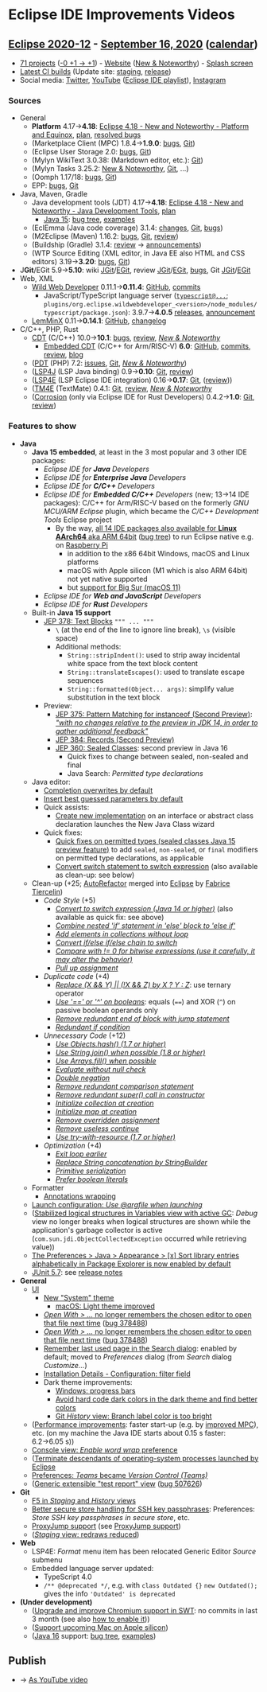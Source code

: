 # Eclipse IDE Improvements Videos

## [Eclipse 2020-12](https://wiki.eclipse.org/Category:SimRel-2020-12) - [September 16, 2020](https://calendar.google.com/calendar/event?eid=NWJyY3FsZ24wZmU1aW9jcmg2bTdocmY2a2sgZ2NoczdubTRudnBtODM3NDY5ZGRqOXRqbGtAZw&ctz=Europe/Berlin) ([calendar](https://calendar.google.com/calendar/embed?src=gchs7nm4nvpm837469ddj9tjlk@group.calendar.google.com&ctz=Europe/Berlin))
* [71 projects](https://projects.eclipse.org/releases/2020-12) ([-0 +1 → +1](projects_diff.txt)) - [Website](https://eclipse.org/eclipseide/2020-12) ([New & Noteworthy](https://eclipse.org/eclipseide/2020-12/noteworthy)) - [Splash screen](https://bugs.eclipse.org/bugs/show_bug.cgi?id=553853)
* [Latest CI builds](https://ci.eclipse.org/packaging/job/simrel.epp-tycho-build/lastSuccessfulBuild/artifact/org.eclipse.epp.packages/archive/) (Update site: [staging](https://download.eclipse.org/staging/2020-12), [release](http://download.eclipse.org/releases/2020-12))
* Social media: [Twitter](http://twitter.com/EclipseJavaIDE), [YouTube](https://www.youtube.com/user/EclipseFdn) ([Eclipse IDE playlist](https://www.youtube.com/playlist?list=PLy7t4z5SYNaSNjL60ofpwVhfA7mOF3Pgk)), [Instagram](https://www.instagram.com/eclipsejavaide)


### Sources

* General
    * **Platform** 4.17→**4.18**: [Eclipse 4.18 - New and Noteworthy - Platform and Equinox](https://www.eclipse.org/eclipse/news/4.18/platform.php), [plan](https://www.eclipse.org/projects/project-plan.php?planurl=http://www.eclipse.org/eclipse/development/plans/eclipse_project_plan_4_18.xml#themes_and_priorities), [resolved bugs](https://bugs.eclipse.org/bugs/buglist.cgi?bug_status=RESOLVED&resolution=---&resolution=FIXED&product=JDT&query_format=advanced&order=changeddate%20DESC)
    * (Marketplace Client (MPC) 1.8.4→**1.9.0**: [bugs](https://bugs.eclipse.org/bugs/buglist.cgi?product=MPC&query_format=advanced&order=changeddate%20DESC), [Git](https://git.eclipse.org/c/mpc/org.eclipse.epp.mpc.git/log/))
    * (Eclipse User Storage 2.0: [bugs](https://bugs.eclipse.org/bugs/buglist.cgi?product=USSSDK&query_format=advanced&order=changeddate%20DESC), [Git](https://git.eclipse.org/c/usssdk/org.eclipse.usssdk.git/log/))
    * (Mylyn WikiText 3.0.38: (Markdown editor, etc.): [Git](https://git.eclipse.org/c/mylyn/org.eclipse.mylyn.docs.git/log/))
    * (Mylyn Tasks 3.25.2: [New & Noteworthy](https://www.eclipse.org/mylyn/new/), [Git](https://git.eclipse.org/c/mylyn/org.eclipse.mylyn.tasks.git/log/), ...)
    * (Oomph 1.17/18: [bugs](https://bugs.eclipse.org/bugs/buglist.cgi?product=Oomph&query_format=advanced&order=changeddate%20DESC), [Git](https://git.eclipse.org/c/oomph/org.eclipse.oomph.git/log/))
    * EPP: [bugs](https://bugs.eclipse.org/bugs/buglist.cgi?product=EPP&query_format=advanced&order=changeddate%20DESC), [Git](https://git.eclipse.org/c/epp/org.eclipse.epp.packages.git/log/)
* Java, Maven, Gradle
    * Java development tools (JDT) 4.17→**4.18**: [Eclipse 4.18 - New and Noteworthy - Java Development Tools](https://www.eclipse.org/eclipse/news/4.18/jdt.php), [plan](https://www.eclipse.org/projects/project-plan.php?planurl=http://www.eclipse.org/eclipse/development/plans/eclipse_project_plan_4_18.xml#themes_and_priorities)
        * [Java 15](https://jdk.java.net/15/): [bug tree](https://bugs.eclipse.org/bugs/showdependencytree.cgi?id=559959), [examples](https://wiki.eclipse.org/Java15/Examples)
    * (EclEmma (Java code coverage) 3.1.4: [changes](https://www.eclemma.org/changes.html), [Git](https://github.com/eclipse/eclemma/commits/master), [bugs](https://bugs.eclipse.org/bugs/buglist.cgi?product=Eclemma&query_format=advanced&order=changeddate%20DESC))
    * (M2Eclipse (Maven) 1.16.2: [bugs](https://bugs.eclipse.org/bugs/buglist.cgi?product=m2e&query_format=advanced&order=changeddate%20DESC&target_milestone=1.16.2), [Git](https://git.eclipse.org/c/m2e/m2e-core.git/log/), [review](https://projects.eclipse.org/projects/technology.m2e/reviews/1.16.2-release-review))
    * (Buildship (Gradle) 3.1.4: [review](https://projects.eclipse.org/projects/tools.buildship/releases/3.1.4) → [announcements](https://discuss.gradle.org/tag/buildship-release))
    * (WTP Source Editing (XML editor, in Java EE also HTML and CSS editors) 3.19→**3.20**: [bugs](https://bugs.eclipse.org/bugs/buglist.cgi?product=WTP%20Source%20Editing&query_format=advanced&order=changeddate%20DESC), [Git](https://git.eclipse.org/c/sourceediting/webtools.sourceediting.git/log/))
* J**Git**/EGit 5.9→**5.10**: wiki [JGit](https://wiki.eclipse.org/JGit/New_and_Noteworthy/5.10)/[EGit](https://wiki.eclipse.org/EGit/New_and_Noteworthy/5.10), review [JGit](https://projects.eclipse.org/projects/technology.jgit/reviews/5.10.0-release-review)/[EGit](https://projects.eclipse.org/projects/technology.egit/reviews/5.10.0-release-review), [bugs](https://bugs.eclipse.org/bugs/buglist.cgi?product=EGit&product=JGit&query_format=advanced&order=changeddate%20DESC), Git [JGit](https://git.eclipse.org/c/jgit/jgit.git/log/)/[EGit](https://git.eclipse.org/c/egit/egit.git/log/)
* Web, XML
    * [Wild Web Developer](https://projects.eclipse.org/projects/tools.wildwebdeveloper) 0.11.1→**0.11.4**: [GitHub](https://github.com/eclipse/wildwebdeveloper), [commits](https://github.com/eclipse/wildwebdeveloper/compare/0.11.1...0.11.4)
        * JavaScript/TypeScript language server ([`typescript@...`](https://github.com/eclipse/wildwebdeveloper/blob/master/org.eclipse.wildwebdeveloper/pom.xml); `plugins/org.eclipse.wildwebdeveloper_<version>/node_modules/typescript/package.json`): 3.9.7→**4.0.5** [releases](https://github.com/microsoft/TypeScript/releases), [announcement](https://devblogs.microsoft.com/typescript/announcing-typescript-4-0/)
    * [LemMinX](https://projects.eclipse.org/projects/technology.lemminx) 0.11→**0.14.1**: [GitHub](https://github.com/eclipse/lemminx), [changelog](https://github.com/eclipse/lemminx/blob/master/CHANGELOG.md#change-log)
* C/C++, PHP, Rust
    * [CDT](https://projects.eclipse.org/projects/tools.cdt) (C/C++) 10.0→**10.1**: [bugs](https://bugs.eclipse.org/bugs/buglist.cgi?product=CDT&query_format=advanced&order=changeddate%20DESC), [review](https://projects.eclipse.org/projects/tools.cdt/reviews/10.1.0-release-review), [_New & Noteworthy_](https://wiki.eclipse.org/CDT/User/NewIn101)
        * [Embedded CDT](https://projects.eclipse.org/projects/iot.embed-cdt) (C/C++ for Arm/RISC-V) **6.0**: [GitHub](https://github.com/eclipse-embed-cdt/eclipse-plugins), [commits](https://github.com/eclipse-embed-cdt/eclipse-plugins/compare/v5.2.1...v6.0.0-rc2), [review](https://projects.eclipse.org/projects/iot.embed-cdt/reviews/6.0.0-release-review), [blog](https://gnu-mcu-eclipse.github.io/blog/)
    * ([PDT](https://projects.eclipse.org/projects/tools.pdt) (PHP) 7.2: [issues](https://github.com/eclipse/pdt/issues?q=is%3Aissue+sort%3Aupdated-asc), [Git](https://github.com/eclipse/pdt/commits/master), [_New & Noteworthy_](https://wiki.eclipse.org/PDT/NewIn72))
    * ([LSP4J](https://projects.eclipse.org/projects/technology.lsp4j) (LSP Java binding) 0.9→**0.10**: [Git](https://github.com/eclipse/lsp4j/commits/master), [review](https://projects.eclipse.org/projects/technology.lsp4j))
    * ([LSP4E](https://projects.eclipse.org/projects/technology.lsp4e) (LSP Eclipse IDE integration) 0.16→**0.17**: [Git](https://git.eclipse.org/c/lsp4e/lsp4e.git/log/), ([review](https://projects.eclipse.org/projects/technology.lsp4e/reviews/0.15.0-release-review)))
    * ([TM4E](https://projects.eclipse.org/projects/technology.tm4e) (TextMate) 0.4.1: [Git](https://github.com/eclipse/tm4e/commits/master), [review](https://projects.eclipse.org/projects/technology.tm4e/reviews/0.4.1-release-review), [_New & Noteworthy_](https://github.com/eclipse/tm4e/blob/master/RELEASE_NOTES.md#041)
    * ([Corrosion](https://github.com/eclipse/corrosion) (only via Eclipse IDE for Rust Developers) 0.4.2→**1.0**: [Git](https://github.com/eclipse/corrosion/commits/master), [review](https://projects.eclipse.org/projects/tools.corrosion/reviews/1.0.0-release-review))


### Features to show

* **Java**
    * **Java 15 embedded**, at least in the 3 most popular and 3 other IDE packages:
        * _Eclipse IDE for **Java** Developers_
        * _Eclipse IDE for **Enterprise Java** Developers_
        * _Eclipse IDE for **C/C++** Developers_
        * _Eclipse IDE for **Embedded C/C++** Developers_ (new; 13→14 IDE packages): C/C++ for Arm/RISC-V based on the formerly _GNU MCU/ARM Eclipse_ plugin, which became the _C/C++ Development Tools_ Eclipse project
            * By the way, [all 14 IDE packages also available for **Linux AArch64** aka ARM 64bit](https://www.eclipse.org/eclipse/news/4.17/platform.php#arm64) ([bug tree](https://bugs.eclipse.org/bugs/showdependencytree.cgi?id=565419)) to run Eclipse native e.g. on [Raspberry Pi](https://twitter.com/akurtakov/status/1291011562745061378)
                * in addition to the x86 64bit Windows, macOS and Linux platforms
                * macOS with Apple silicon (M1 which is also ARM 64bit) not yet native supported
                * but [support for Big Sur (macOS 11)](https://bugs.eclipse.org/bugs/show_bug.cgi?id=565691)
        * _Eclipse IDE for **Web and JavaScript** Developers_
        * _Eclipse IDE for **Rust** Developers_
    * Built-in **Java 15 support**
        * [JEP 378: Text Blocks](https://openjdk.java.net/jeps/378) `""" ... """`
            * `\` (at the end of the line to ignore line break), `\s` (visible space)
            * Additional methods:
                * `String::stripIndent()`: used to strip away incidental white space from the text block content
                * `String::translateEscapes()`: used to translate escape sequences
                * `String::formatted(Object... args)`: simplify value substitution in the text block
        * Preview:
            * [JEP 375: Pattern Matching for instanceof (Second Preview)](https://openjdk.java.net/jeps/375): [_"with no changes relative to the preview in JDK 14, in order to gather additional feedback"_](https://openjdk.java.net/jeps/375#History)
            * [JEP 384: Records (Second Preview)](https://openjdk.java.net/jeps/384)
            * [JEP 360: Sealed Classes](https://openjdk.java.net/jeps/360): second preview in Java 16
                * Quick fixes to change between sealed, non-sealed and final
                * Java Search: _Permitted type declarations_
    * Java editor:
        * [Completion overwrites by default](https://www.eclipse.org/eclipse/news/4.18/jdt.php#completion-overwrites)
        * [Insert best guessed parameters by default](https://www.eclipse.org/eclipse/news/4.18/jdt.php#param-best-guessed)
        * Quick assists:
            * [Create new implementation](https://www.eclipse.org/eclipse/news/4.18/jdt.php#quick-assist-new-impl) on an interface or abstract class declaration launches the New Java Class wizard
        * Quick fixes:
            * [Quick fixes on permitted types (sealed classes Java 15 preview feature)](https://www.eclipse.org/eclipse/news/4.18/jdt.php#quick-fixes-permitted-types) to add `sealed`, `non-sealed`, or `final` modifiers on permitted type declarations, as applicable
            * [Convert switch statement to switch expression](https://www.eclipse.org/eclipse/news/4.18/jdt.php#switch-expressions) (also available as clean-up: see below)
    * Clean-up (+25; [AutoRefactor](https://github.com/JnRouvignac/AutoRefactor) merged into [Eclipse](https://bugs.eclipse.org/bugs/buglist.cgi?classification=Eclipse%20Project&product=JDT&query_format=advanced&short_desc=AutoRefactor&short_desc_type=allwordssubstr) by [Fabrice Tiercelin](https://projects.eclipse.org/projects/eclipse.jdt/elections/election-fabrice-tiercelin-committer-eclipse-java-development-tools-jdt))
        * _Code Style_ (+5)
            * [_Convert to switch expression (Java 14 or higher)_](https://www.eclipse.org/eclipse/news/4.18/jdt.php#switch-expressions) (also available as quick fix: see above)
            * [_Combine nested 'if' statement in 'else' block to 'else if'_](https://www.eclipse.org/eclipse/news/4.18/jdt.php#else-if)
            * [_Add elements in collections without loop_](https://www.eclipse.org/eclipse/news/4.18/jdt.php#add-remove)
            * [_Convert if/else if/else chain to switch_](https://www.eclipse.org/eclipse/news/4.18/jdt.php#use-switch)
            * [_Compare with != 0 for bitwise expressions (use it carefully, it may alter the behavior)_](https://www.eclipse.org/eclipse/news/4.18/jdt.php#bitwise-expressions)
            * [_Pull up assignment_](https://www.eclipse.org/eclipse/news/4.18/jdt.php#pull-up-assignment)
        * _Duplicate code_ (+4)
            * [_Replace (X && Y) || (!X && Z) by X ? Y : Z_](https://www.eclipse.org/eclipse/news/4.18/jdt.php#ternary-operator): use ternary operator
            * [_Use '==' or '^' on booleans_](https://www.eclipse.org/eclipse/news/4.18/jdt.php#xor): equals (`==`) and XOR (`^`) on passive boolean operands only
            * [_Remove redundant end of block with jump statement_](https://www.eclipse.org/eclipse/news/4.18/jdt.php#redundant-falling-blocks)
            * [_Redundant if condition_](https://www.eclipse.org/eclipse/news/4.18/jdt.php#if-condition)
        * _Unnecessary Code_ (+12)
            * [_Use Objects.hash() (1.7 or higher)_](https://www.eclipse.org/eclipse/news/4.18/jdt.php#hash)
            * [_Use String.join() when possible (1.8 or higher)_](https://www.eclipse.org/eclipse/news/4.18/jdt.php#string-join)
            * [_Use Arrays.fill() when possible_](https://www.eclipse.org/eclipse/news/4.18/jdt.php#arrays-fill)
            * [_Evaluate without null check_](https://www.eclipse.org/eclipse/news/4.18/jdt.php#redundant-null-check)
            * [_Double negation_](https://www.eclipse.org/eclipse/news/4.18/jdt.php#double-negation)
            * [_Remove redundant comparison statement_](https://www.eclipse.org/eclipse/news/4.18/jdt.php#redundant-comparison-statement)
            * [_Remove redundant super() call in constructor_](https://www.eclipse.org/eclipse/news/4.18/jdt.php#redundant-super)
            * [_Initialize collection at creation_](https://www.eclipse.org/eclipse/news/4.18/jdt.php#collection-cloning)
            * [_Initialize map at creation_](https://www.eclipse.org/eclipse/news/4.18/jdt.php#map-cloning)
            * [_Remove overridden assignment_](https://www.eclipse.org/eclipse/news/4.18/jdt.php#overridden-assignment)
            * [_Remove useless continue_](https://www.eclipse.org/eclipse/news/4.18/jdt.php#redundant-continue)
            * [_Use try-with-resource (1.7 or higher)_](https://www.eclipse.org/eclipse/news/4.18/jdt.php#try-with-resource)
        * _Optimization_ (+4)
            * [_Exit loop earlier_](https://www.eclipse.org/eclipse/news/4.18/jdt.php#break-loop)
            * [_Replace String concatenation by StringBuilder_](https://www.eclipse.org/eclipse/news/4.18/jdt.php#stringbuilder)
            * [_Primitive serialization_](https://www.eclipse.org/eclipse/news/4.18/jdt.php#primitive-serialization)
            * [_Prefer boolean literals_](https://www.eclipse.org/eclipse/news/4.18/jdt.php#boolean-literal)
    * Formatter
        * [Annotations wrapping](https://www.eclipse.org/eclipse/news/4.18/jdt.php#formatter-wrap-annotations)
    * [Launch configuration: _Use @argfile when launching_](https://www.eclipse.org/eclipse/news/4.18/jdt.php#launch-with-argfile)
    * ([Stabilized logical structures in Variables view with active GC](https://www.eclipse.org/eclipse/news/4.18/jdt.php#logicalstructure-gc): _Debug_ view no longer breaks when logical structures are shown while the application's garbage collector is active (`com.sun.jdi.ObjectCollectedException` occurred while retrieving value))
    * [The Preferences > Java > Appearance > [x] Sort library entries alphabetically in Package Explorer is now enabled by default](https://www.eclipse.org/eclipse/news/4.18/jdt.php#package-explorer-lib-sortedbydefault)
    * [JUnit 5.7](https://www.eclipse.org/eclipse/news/4.18/jdt.php#junit-5.7): see [release notes](https://junit.org/junit5/docs/current/release-notes/index.html#release-notes-5.7.0/)
* **General**
    * [UI](https://bugs.eclipse.org/bugs/showdependencytree.cgi?id=566539&hide_resolved=0)
        * [New "System" theme](https://www.eclipse.org/eclipse/news/4.18/platform.php#system-theme)
            * [macOS: Light theme improved](https://www.eclipse.org/eclipse/news/4.18/platform.php#mac-theme-light)
        * [_Open With > ..._ no longer remembers the chosen editor to open that file next time](https://www.eclipse.org/eclipse/news/4.18/platform.php#store-default-editor) ([bug 378488](https://bugs.eclipse.org/bugs/show_bug.cgi?id=378488))
        * [_Open With > ..._ no longer remembers the chosen editor to open that file next time](https://www.eclipse.org/eclipse/news/4.18/platform.php#store-default-editor) ([bug 378488](https://bugs.eclipse.org/bugs/show_bug.cgi?id=378488))
        * [Remember last used page in the Search dialog](https://www.eclipse.org/eclipse/news/4.18/platform.php#remember-last-search): enabled by default; moved to _Preferences_ dialog (from _Search_ dialog _Customize..._)
        * [Installation Details - Configuration: filter field](https://www.eclipse.org/eclipse/news/4.18/platform.php#configuration-filter)
        * Dark theme improvements:
            * [Windows: progress bars](https://www.eclipse.org/eclipse/news/4.18/platform.php#win32-dark-progressbar)
            * [Avoid hard code dark colors in the dark theme and find better colors](https://bugs.eclipse.org/bugs/show_bug.cgi?id=566549)
            * [Git _History_ view: Branch label color is too bright](https://bugs.eclipse.org/bugs/show_bug.cgi?id=536171)
    * ([Performance improvements](https://bugs.eclipse.org/bugs/show_bug.cgi?id=566485): faster start-up (e.g. by [improved MPC](https://bugs.eclipse.org/bugs/show_bug.cgi?id=560084)), etc. (on my machine the Java IDE starts about 0.15 s faster: 6.2→6.05 s))
    * [Console view: _Enable word wrap_ preference](https://www.eclipse.org/eclipse/news/4.18/platform.php#console-word-wrap)
    * ([Terminate descendants of operating-system processes launched by Eclipse](https://www.eclipse.org/eclipse/news/4.18/platform.php#terminate-descendants)
    * [Preferences: _Teams_ became _Version Control (Teams)_](https://bugs.eclipse.org/bugs/show_bug.cgi?id=32023)
    * ([Generic extensible "test report" view](https://www.eclipse.org/eclipse/news/4.18/platform_isv.php#unit-test-view) ([bug 507626](https://bugs.eclipse.org/bugs/show_bug.cgi?id=507626))
* **Git**
    * [F5 in _Staging_ and _History_ views](https://bugs.eclipse.org/bugs/show_bug.cgi?id=567600)
    * [Better secure store handling for SSH key passphrases](https://git.eclipse.org/c/egit/egit.git/commit/?id=05f6aa2f360c8111b7b83af7dd824eb5b5eed531): Preferences: _Store SSH key passphrases in secure store_, etc.
    * [ProxyJump support](https://git.eclipse.org/c/jgit/jgit.git/commit/?id=566e49d7d39b12c785be24b8b61b4960a4b7ea17) (see [ProxyJump support](https://man.openbsd.org/ssh_config#ProxyJump))
    * ([_Staging_ view: redraws reduced](https://bugs.eclipse.org/bugs/show_bug.cgi?id=565019))
* **Web**
    * LSP4E: _Format_ menu item has been relocated Generic Editor _Source_ submenu
    * Embedded language server updated:
        * TypeScript 4.0
        * `/** @deprecated */`, e.g. with `class Outdated {}` `new Outdated();` gives the info `'Outdated' is deprecated`
* **(Under development)**
    * ([Upgrade and improve Chromium support in SWT](https://bugs.eclipse.org/bugs/show_bug.cgi?id=566608): no commits in last 3 month (see also [how to enable it](https://bugs.eclipse.org/bugs/show_bug.cgi?id=549585#c117)))
    * ([Support upcoming Mac on Apple silicon](https://bugs.eclipse.org/bugs/show_bug.cgi?id=565690))
    * ([Java 16](https://jdk.java.net/16/) support: [bug tree](https://bugs.eclipse.org/bugs/showdependencytree.cgi?id=565620), [examples](https://wiki.eclipse.org/Java16/Examples))

## Publish
* → [As YouTube video](https://www.youtube.com/playlist?list=PLnh_8hTD4yvnhXSttuewEKgKkmlIj_ND-)
